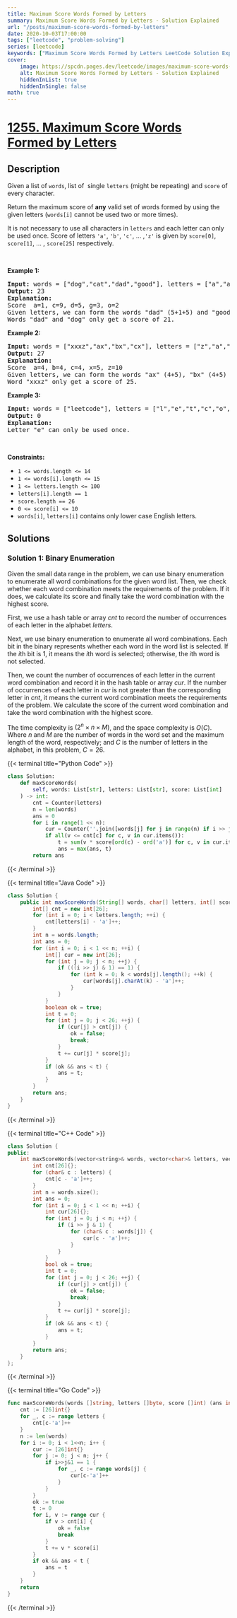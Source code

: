 ```yaml
---
title: Maximum Score Words Formed by Letters
summary: Maximum Score Words Formed by Letters - Solution Explained
url: "/posts/maximum-score-words-formed-by-letters"
date: 2020-10-03T17:00:00
tags: ["leetcode", "problem-solving"]
series: [leetcode]
keywords: ["Maximum Score Words Formed by Letters LeetCode Solution Explained in all languages", "1255", "leetcode question 1255", "Maximum Score Words Formed by Letters", "LeetCode", "leetcode solution in Python3 C++ Java Go PHP Ruby Swift TypeScript Rust C# JavaScript C", "GeeksforGeeks", "InterviewBit", "Coding Ninjas", "HackerRank", "HackerEarth", "CodeChef", "TopCoder", "AlgoExpert", "freeCodeCamp", "Codeforces", "GitHub", "AtCoder", "Samir Paul"]
cover:
    image: https://spcdn.pages.dev/leetcode/images/maximum-score-words-formed-by-letters.webp
    alt: Maximum Score Words Formed by Letters - Solution Explained
    hiddenInList: true
    hiddenInSingle: false
math: true
---
```



# [1255. Maximum Score Words Formed by Letters](https://leetcode.com/problems/maximum-score-words-formed-by-letters)


## Description

<p>Given a list of <code>words</code>, list of&nbsp; single&nbsp;<code>letters</code> (might be repeating)&nbsp;and <code>score</code>&nbsp;of every character.</p>

<p>Return the maximum score of <strong>any</strong> valid set of words formed by using the given letters (<code>words[i]</code> cannot be used two&nbsp;or more times).</p>

<p>It is not necessary to use all characters in <code>letters</code> and each letter can only be used once. Score of letters&nbsp;<code>&#39;a&#39;</code>, <code>&#39;b&#39;</code>, <code>&#39;c&#39;</code>, ... ,<code>&#39;z&#39;</code> is given by&nbsp;<code>score[0]</code>, <code>score[1]</code>, ... , <code>score[25]</code> respectively.</p>

<p>&nbsp;</p>
<p><strong class="example">Example 1:</strong></p>

<pre>
<strong>Input:</strong> words = [&quot;dog&quot;,&quot;cat&quot;,&quot;dad&quot;,&quot;good&quot;], letters = [&quot;a&quot;,&quot;a&quot;,&quot;c&quot;,&quot;d&quot;,&quot;d&quot;,&quot;d&quot;,&quot;g&quot;,&quot;o&quot;,&quot;o&quot;], score = [1,0,9,5,0,0,3,0,0,0,0,0,0,0,2,0,0,0,0,0,0,0,0,0,0,0]
<strong>Output:</strong> 23
<strong>Explanation:</strong>
Score  a=1, c=9, d=5, g=3, o=2
Given letters, we can form the words &quot;dad&quot; (5+1+5) and &quot;good&quot; (3+2+2+5) with a score of 23.
Words &quot;dad&quot; and &quot;dog&quot; only get a score of 21.</pre>

<p><strong class="example">Example 2:</strong></p>

<pre>
<strong>Input:</strong> words = [&quot;xxxz&quot;,&quot;ax&quot;,&quot;bx&quot;,&quot;cx&quot;], letters = [&quot;z&quot;,&quot;a&quot;,&quot;b&quot;,&quot;c&quot;,&quot;x&quot;,&quot;x&quot;,&quot;x&quot;], score = [4,4,4,0,0,0,0,0,0,0,0,0,0,0,0,0,0,0,0,0,0,0,0,5,0,10]
<strong>Output:</strong> 27
<strong>Explanation:</strong>
Score  a=4, b=4, c=4, x=5, z=10
Given letters, we can form the words &quot;ax&quot; (4+5), &quot;bx&quot; (4+5) and &quot;cx&quot; (4+5) with a score of 27.
Word &quot;xxxz&quot; only get a score of 25.</pre>

<p><strong class="example">Example 3:</strong></p>

<pre>
<strong>Input:</strong> words = [&quot;leetcode&quot;], letters = [&quot;l&quot;,&quot;e&quot;,&quot;t&quot;,&quot;c&quot;,&quot;o&quot;,&quot;d&quot;], score = [0,0,1,1,1,0,0,0,0,0,0,1,0,0,1,0,0,0,0,1,0,0,0,0,0,0]
<strong>Output:</strong> 0
<strong>Explanation:</strong>
Letter &quot;e&quot; can only be used once.</pre>

<p>&nbsp;</p>
<p><strong>Constraints:</strong></p>

<ul>
	<li><code>1 &lt;= words.length &lt;= 14</code></li>
	<li><code>1 &lt;= words[i].length &lt;= 15</code></li>
	<li><code>1 &lt;= letters.length &lt;= 100</code></li>
	<li><code>letters[i].length == 1</code></li>
	<li><code>score.length ==&nbsp;26</code></li>
	<li><code>0 &lt;= score[i] &lt;= 10</code></li>
	<li><code>words[i]</code>, <code>letters[i]</code>&nbsp;contains only lower case English letters.</li>
</ul>

## Solutions

### Solution 1: Binary Enumeration

Given the small data range in the problem, we can use binary enumeration to enumerate all word combinations for the given word list. Then, we check whether each word combination meets the requirements of the problem. If it does, we calculate its score and finally take the word combination with the highest score.

First, we use a hash table or array $cnt$ to record the number of occurrences of each letter in the alphabet $letters$.

Next, we use binary enumeration to enumerate all word combinations. Each bit in the binary represents whether each word in the word list is selected. If the $i$th bit is $1$, it means the $i$th word is selected; otherwise, the $i$th word is not selected.

Then, we count the number of occurrences of each letter in the current word combination and record it in the hash table or array $cur$. If the number of occurrences of each letter in $cur$ is not greater than the corresponding letter in $cnt$, it means the current word combination meets the requirements of the problem. We calculate the score of the current word combination and take the word combination with the highest score.

The time complexity is $(2^n \times n \times M)$, and the space complexity is $O(C)$. Where $n$ and $M$ are the number of words in the word set and the maximum length of the word, respectively; and $C$ is the number of letters in the alphabet, in this problem, $C=26$.

<!-- tabs:start -->

{{< terminal title="Python Code" >}}
```python
class Solution:
    def maxScoreWords(
        self, words: List[str], letters: List[str], score: List[int]
    ) -> int:
        cnt = Counter(letters)
        n = len(words)
        ans = 0
        for i in range(1 << n):
            cur = Counter(''.join([words[j] for j in range(n) if i >> j & 1]))
            if all(v <= cnt[c] for c, v in cur.items()):
                t = sum(v * score[ord(c) - ord('a')] for c, v in cur.items())
                ans = max(ans, t)
        return ans
```
{{< /terminal >}}

{{< terminal title="Java Code" >}}
```java
class Solution {
    public int maxScoreWords(String[] words, char[] letters, int[] score) {
        int[] cnt = new int[26];
        for (int i = 0; i < letters.length; ++i) {
            cnt[letters[i] - 'a']++;
        }
        int n = words.length;
        int ans = 0;
        for (int i = 0; i < 1 << n; ++i) {
            int[] cur = new int[26];
            for (int j = 0; j < n; ++j) {
                if (((i >> j) & 1) == 1) {
                    for (int k = 0; k < words[j].length(); ++k) {
                        cur[words[j].charAt(k) - 'a']++;
                    }
                }
            }
            boolean ok = true;
            int t = 0;
            for (int j = 0; j < 26; ++j) {
                if (cur[j] > cnt[j]) {
                    ok = false;
                    break;
                }
                t += cur[j] * score[j];
            }
            if (ok && ans < t) {
                ans = t;
            }
        }
        return ans;
    }
}
```
{{< /terminal >}}

{{< terminal title="C++ Code" >}}
```cpp
class Solution {
public:
    int maxScoreWords(vector<string>& words, vector<char>& letters, vector<int>& score) {
        int cnt[26]{};
        for (char& c : letters) {
            cnt[c - 'a']++;
        }
        int n = words.size();
        int ans = 0;
        for (int i = 0; i < 1 << n; ++i) {
            int cur[26]{};
            for (int j = 0; j < n; ++j) {
                if (i >> j & 1) {
                    for (char& c : words[j]) {
                        cur[c - 'a']++;
                    }
                }
            }
            bool ok = true;
            int t = 0;
            for (int j = 0; j < 26; ++j) {
                if (cur[j] > cnt[j]) {
                    ok = false;
                    break;
                }
                t += cur[j] * score[j];
            }
            if (ok && ans < t) {
                ans = t;
            }
        }
        return ans;
    }
};
```
{{< /terminal >}}

{{< terminal title="Go Code" >}}
```go
func maxScoreWords(words []string, letters []byte, score []int) (ans int) {
	cnt := [26]int{}
	for _, c := range letters {
		cnt[c-'a']++
	}
	n := len(words)
	for i := 0; i < 1<<n; i++ {
		cur := [26]int{}
		for j := 0; j < n; j++ {
			if i>>j&1 == 1 {
				for _, c := range words[j] {
					cur[c-'a']++
				}
			}
		}
		ok := true
		t := 0
		for i, v := range cur {
			if v > cnt[i] {
				ok = false
				break
			}
			t += v * score[i]
		}
		if ok && ans < t {
			ans = t
		}
	}
	return
}
```
{{< /terminal >}}

<!-- tabs:end -->

<!-- end -->
